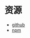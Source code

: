 # 资源
- [github](https://github.com/sindresorhus/screenfull.js/)
- [npm](https://www.npmjs.com/package/screenfull)